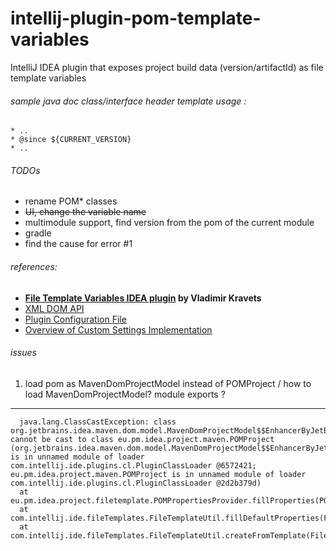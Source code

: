 # intellij-plugin-pom-template-variables

IntelliJ IDEA plugin that exposes project build data (version/artifactId) as file template variables





###### sample java doc class/interface header template usage :
 
    * ..
    * @since ${CURRENT_VERSION}
    * ..


###### TODOs

- rename POM* classes
- ~~UI, change the variable name~~
- multimodule support, find version from the pom of the current module
- gradle
- find the cause for error #1

###### references: 
- **[File Template Variables IDEA plugin](https://github.com/vkravets/FileTemplatesVariable) by Vladimir Kravets**
- [XML DOM API](https://plugins.jetbrains.com/docs/intellij/xml-dom-api.html?from=jetbrains.org)
- [Plugin Configuration File](https://plugins.jetbrains.com/docs/intellij/plugin-configuration-file.html)
- [Overview of Custom Settings Implementation](https://plugins.jetbrains.com/docs/intellij/settings-tutorial.html#the-appsettingsstate-class)

###### issues
 
1. load pom as MavenDomProjectModel instead of POMProject / how to load MavenDomProjectModel?
   module exports ? 



---
      java.lang.ClassCastException: class org.jetbrains.idea.maven.dom.model.MavenDomProjectModel$$EnhancerByJetBrainsMainCglib$$8ae7e121 cannot be cast to class eu.pm.idea.project.maven.POMProject (org.jetbrains.idea.maven.dom.model.MavenDomProjectModel$$EnhancerByJetBrainsMainCglib$$8ae7e121 is in unnamed module of loader com.intellij.ide.plugins.cl.PluginClassLoader @6572421; eu.pm.idea.project.maven.POMProject is in unnamed module of loader com.intellij.ide.plugins.cl.PluginClassLoader @2d2b379d)
      at eu.pm.idea.project.filetemplate.POMPropertiesProvider.fillProperties(POMPropertiesProvider.java:52)
      at com.intellij.ide.fileTemplates.FileTemplateUtil.fillDefaultProperties(FileTemplateUtil.java:362)
      at com.intellij.ide.fileTemplates.FileTemplateUtil.createFromTemplate(FileTemplateUtil.java:299)

